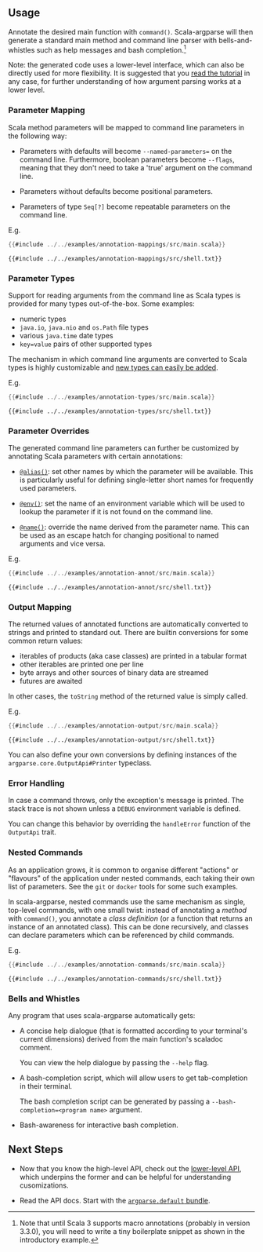 ## Usage

Annotate the desired main function with `command()`. Scala-argparse will then
generate a standard main method and command line parser with bells-and-whistles
such as help messages and bash completion.[^1]

[^1]: Note that until Scala 3 supports macro annotations (probably in version
    3.3.0), you will need to write a tiny boilerplate snippet as shown in the
    introductory example.

Note: the generated code uses a lower-level interface, which can also be
directly used for more flexibility. It is suggested that you [read the
tutorial](./ll/index.html) in any case, for further understanding of how
argument parsing works at a lower level.

### Parameter Mapping

Scala method parameters will be mapped to command line parameters in the
following way:

- Parameters with defaults will become `--named-parameters=` on the command
  line. Furthermore, boolean parameters become `--flags`, meaning that they
  don't need to take a 'true' argument on the command line.

- Parameters without defaults become positional parameters.

- Parameters of type `Seq[?]` become repeatable parameters on the command line.

E.g.

```scala
{{#include ../../examples/annotation-mappings/src/main.scala}}
```

```
{{#include ../../examples/annotation-mappings/src/shell.txt}}
```

### Parameter Types

Support for reading arguments from the command line as Scala types is provided
for many types out-of-the-box. Some examples:

- numeric types
- `java.io`, `java.nio` and `os.Path` file types
- various `java.time` date types
- `key=value` pairs of other supported types

The mechanism in which command line arguments are converted to Scala types is
highly customizable and [new types can easily be
added](./ll/cookbook.md#adding-support-for-a-new-type-of-parameter).

E.g.

```scala
{{#include ../../examples/annotation-types/src/main.scala}}
```

```
{{#include ../../examples/annotation-types/src/shell.txt}}
```

### Parameter Overrides

The generated command line parameters can further be customized by annotating
Scala parameters with certain annotations:

- [`@alias()`](javadoc/api/argparse/alias.html): set other names by which the
  parameter will be available. This is particularly useful for defining
  single-letter short names for frequently used parameters.

- [`@env()`](javadoc/api/argparse/env.html): set the name of an environment
  variable which will be used to lookup the parameter if it is not found on the
  command line.

- [`@name()`](javadoc/api/argparse/name.html): override the name derived from
  the parameter name. This can be used as an escape hatch for changing
  positional to named arguments and vice versa.

E.g.

```scala
{{#include ../../examples/annotation-annot/src/main.scala}}
```

```
{{#include ../../examples/annotation-annot/src/shell.txt}}
```

### Output Mapping

The returned values of annotated functions are automatically converted to
strings and printed to standard out. There are builtin conversions for some
common return values:

- iterables of products (aka case classes) are printed in a tabular format
- other iterables are printed one per line
- byte arrays and other sources of binary data are streamed
- futures are awaited

In other cases, the `toString` method of the returned value is simply called.

E.g.

```scala
{{#include ../../examples/annotation-output/src/main.scala}}
```

```
{{#include ../../examples/annotation-output/src/shell.txt}}
```

You can also define your own conversions by defining instances of the
`argparse.core.OutputApi#Printer` typeclass.

### Error Handling

In case a command throws, only the exception's message is printed. The stack trace
is not shown unless a `DEBUG` environment variable is defined.

You can change this behavior by overriding the `handleError` function of the
`OutputApi` trait.

### Nested Commands

As an application grows, it is common to organise different "actions" or
"flavours" of the application under nested commands, each taking their own list
of parameters. See the `git` or `docker` tools for some such examples.

In scala-argparse, nested commands use the same mechanism as single, top-level
commands, with one small twist: instead of annotating a *method* with
`command()`, you annotate a *class definition* (or a function that returns an
instance of an annotated class). This can be done recursively, and classes can
declare parameters which can be referenced by child commands.

E.g.

```scala
{{#include ../../examples/annotation-commands/src/main.scala}}
```

```
{{#include ../../examples/annotation-commands/src/shell.txt}}
```

### Bells and Whistles

Any program that uses scala-argparse automatically gets:

- A concise help dialogue (that is formatted according to your terminal's
  current dimensions) derived from the main function's scaladoc comment.

  You can view the help dialogue by passing the `--help` flag.

- A bash-completion script, which will allow users to get tab-completion in
  their terminal.

  The bash completion script can be generated by passing a
  `--bash-completion=<program name>` argument.

- Bash-awareness for interactive bash completion.

## Next Steps

- Now that you know the high-level API, check out the [lower-level
  API](./ll/index.html), which underpins the former and can be helpful for
  understanding cusomizations.

- Read the API docs. Start with the [`argparse.default`
  bundle](javadoc/api/argparse/default$.html).
